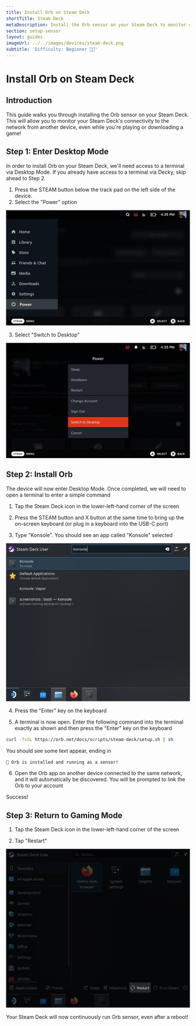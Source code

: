 ```yaml
---
title: Install Orb on Steam Deck
shortTitle: Steam Deck
metaDescription: Install the Orb sensor on your Steam Deck to monitor connectivity while gaming or downloading games.
section: setup-sensor
layout: guides
imageUrl: ../../images/devices/steam-deck.png
subtitle: 'Difficulty: Beginner 🧑‍💻'
---
```


# Install Orb on Steam Deck

## Introduction

This guide walks you through installing the Orb sensor on your Steam Deck. This will allow you to monitor your Steam Deck's connectivity to the network from another device, even while you're playing or downloading a game!

## Step 1: Enter Desktop Mode

In order to install Orb on your Steam Deck, we'll need access to a terminal via Desktop Mode. If you already have access to a terminal via Decky, skip ahead to Step 2.

1. Press the STEAM button below the track pad on the left side of the device.
2. Select the "Power" option

![Power option](../../images/steam-deck/1.2.jpg)

3. Select "Switch to Desktop"

![Switch to Desktop option](../../images/steam-deck/1.3.jpg)

## Step 2: Install Orb

The device will now enter Desktop Mode. Once completed, we will need to open a terminal to enter a simple command

1. Tap the Steam Deck icon in the lower-left-hand corner of the screen

2. Press the STEAM button and X button at the same time to bring up the on-screen keyboard (or plug in a keyboard into the USB-C port)

3. Type "Konsole". You should see an app called "Konsole" selected

![Launch Konsole](../../images/steam-deck/2.3.png)

4. Press the "Enter" key on the keyboard

5. A terminal is now open. Enter the following command into the terminal exactly as shown and then press the "Enter" key on the keyboard

```bash
curl -fsSL https://orb.net/docs/scripts/steam-deck/setup.sh | sh
```

You should see some text appear, ending in

```
🎉 Orb is installed and running as a sensor!
```

6. Open the Orb app on another device connected to the same network, and it will automatically be discovered. You will be prompted to link the Orb to your account

Success!

## Step 3: Return to Gaming Mode

1. Tap the Steam Deck icon in the lower-left-hand corner of the screen

2. Tap "Restart"

![Restart from Desktop Mode](../../images/steam-deck/3.2.png)

Your Steam Deck will now continuously run Orb sensor, even after a reboot!
